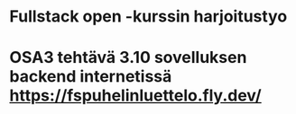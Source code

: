 # Fullstack open -kurssin harjoitustyo

# OSA3 tehtävä 3.10 sovelluksen backend internetissä https://fspuhelinluettelo.fly.dev/